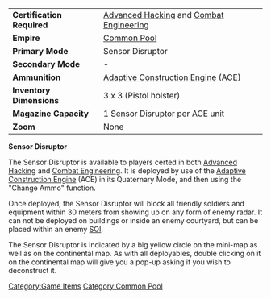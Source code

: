 |                            |                                                                                         |
| -------------------------- | --------------------------------------------------------------------------------------- |
| **Certification Required** | [Advanced Hacking](../certifications/Advanced_Hacking.md) and [Combat Engineering](../certifications/Combat_Engineering.md) |
| **Empire**                 | [Common Pool](../terminology/Common_Pool.md)                                                           |
| **Primary Mode**           | Sensor Disruptor                                                                        |
| **Secondary Mode**         | \-                                                                                      |
| **Ammunition**             | [Adaptive Construction Engine](../weapons/Adaptive_Construction_Engine.md) (ACE)                   |
| **Inventory Dimensions**   | 3 x 3 (Pistol holster)                                                                  |
| **Magazine Capacity**      | 1 Sensor Disruptor per ACE unit                                                         |
| **Zoom**                   | None                                                                                    |

**Sensor Disruptor**

The Sensor Disruptor is available to players certed in both [Advanced
Hacking](../certifications/Advanced_Hacking.md) and [Combat
Engineering](../certifications/Combat_Engineering.md). It is deployed by use of
the [Adaptive Construction
Engine](../weapons/Adaptive_Construction_Engine.md) (ACE) in its Quaternary
Mode, and then using the "Change Ammo" function.

Once deployed, the Sensor Disruptor will block all friendly soldiers and
equipment within 30 meters from showing up on any form of enemy radar.
It can not be deployed on buildings or inside an enemy courtyard, but
can be placed within an enemy [SOI](../locations/Sphere_of_Influence.md).

The Sensor Disruptor is indicated by a big yellow circle on the mini-map
as well as on the continental map. As with all deployables, double
clicking on it on the continental map will give you a pop-up asking if
you wish to deconstruct it.

[Category:Game Items](Category:Game_Items.md) [Category:Common
Pool](Category:Common_Pool.md)
